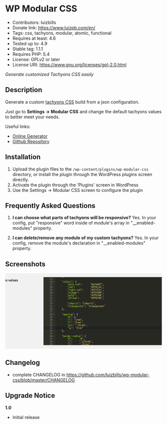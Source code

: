 # WP Modular CSS

- Contributors: luizbills
- Donate link: https://www.luizpb.com/en/
- Tags: css, tachyons, modular, atomic, functional
- Requires at least: 4.6
- Tested up to: 4.9
- Stable tag: 1.1.1
- Requires PHP: 5.4
- License: GPLv2 or later
- License URI: https://www.gnu.org/licenses/gpl-2.0.html

*Generate customized Tachyons CSS easily*

## Description

Generate a custom [tachyons CSS](http://tachyons.io) build from a json configuration.

Just go to **Settings -> Modular CSS** and change the default tachyons values to better meet your needs.

Useful links:

- [Online Generator](https://tachyons.luizpb.com/)
- [Github Repository](https://github.com/luizbills/wp-modular-css)

## Installation

1. Upload the plugin files to the `/wp-content/plugins/wp-modular-css` directory, or install the plugin through the WordPress plugins screen directly.
1. Activate the plugin through the 'Plugins' screen in WordPress
1. Use the Settings -> Modular CSS screen to configure the plugin

## Frequently Asked Questions

1. **I can choose what parts of tachyons will be responsive?**
Yes. In your config, put "responsive" word inside of module's array in "__enabled-modules" property.

1. **I can delete/remove any module of my custom tachyons?**
Yes. In your config, remove the module's declaration in "__enabled-modules" property.

## Screenshots

![Choose your own values like colors and spacing...](wp-assets/screenshot-1.png)

## Changelog

- complete CHANGELOG in https://github.com/luizbills/wp-modular-css/blob/master/CHANGELOG

## Upgrade Notice

**1.0**
- Initial release

